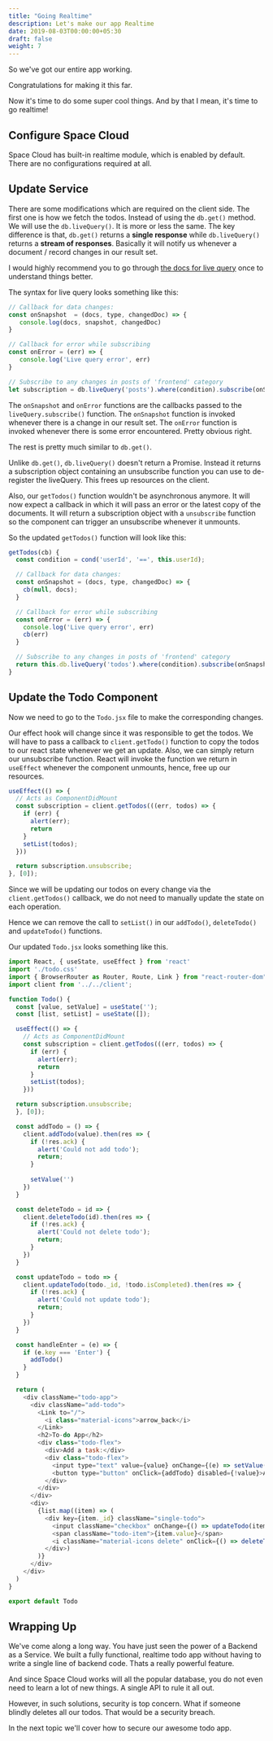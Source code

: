 ```yaml
---
title: "Going Realtime"
description: Let's make our app Realtime
date: 2019-08-03T00:00:00+05:30
draft: false
weight: 7
---
```


So we've got our entire app working.

Congratulations for making it this far.

Now it's time to do some super cool things. And by that I mean, it's time to go realtime!

## Configure Space Cloud

Space Cloud has built-in realtime module, which is enabled by default. There are no configurations required at all.

## Update Service

There are some modifications which are required on the client side. The first one is how we fetch the todos. Instead of using the `db.get()` method. We will use the `db.liveQuery()`. It is more or less the same. The key difference is that, `db.get()` returns a **single response** while `db.liveQuery()` returns a **stream of responses**. Basically it will notify us whenever a document / record changes in our result set.

I would highly recommend you to go through [the docs for live query](https://space-cloud.io/docs/database/live-query) once to understand things better.

The syntax for live query looks something like this:

```js
// Callback for data changes:
const onSnapshot  = (docs, type, changedDoc) => {
   console.log(docs, snapshot, changedDoc)
}

// Callback for error while subscribing
const onError = (err) => {
   console.log('Live query error', err)
}

// Subscribe to any changes in posts of 'frontend' category
let subscription = db.liveQuery('posts').where(condition).subscribe(onSnapshot, onError) 
```

The `onSnapshot` and `onError` functions are the callbacks passed to the `liveQuery.subscribe()` function. The `onSnapshot` function is invoked whenever there is a change in our result set. The `onError` function is invoked whenever there is some error encountered. Pretty obvious right.

The rest is pretty much similar to `db.get()`.

Unlike `db.get()`, `db.liveQuery()` doesn't return a Promise. Instead it returns a subscription object containing an unsubscribe function you can use to de-register the liveQuery. This frees up resources on the client.

Also, our `getTodos()` function wouldn't be asynchronous anymore. It will now expect a callback in which it will pass an error or the latest copy of the documents. It will return a subscription object with a `unsubscribe` function so the component can trigger an unsubscribe whenever it unmounts.

So the updated `getTodos()` function will look like this:

```js
getTodos(cb) {
  const condition = cond('userId', '==', this.userId);

  // Callback for data changes:
  const onSnapshot = (docs, type, changedDoc) => {
    cb(null, docs);
  }

  // Callback for error while subscribing
  const onError = (err) => {
    console.log('Live query error', err)
    cb(err)
  }

  // Subscribe to any changes in posts of 'frontend' category
  return this.db.liveQuery('todos').where(condition).subscribe(onSnapshot, onError)
}
```

##  Update the Todo Component

Now we need to go to the `Todo.jsx` file to make the corresponding changes.

Our effect hook will change since it was responsible to get the todos. We will have to pass a callback to `client.getTodo()` function to copy the todos to our react state whenever we get an update. Also, we can simply return our unsubscribe function. React will invoke the function we return in `useEffect` whenever the component unmounts, hence, free up our resources.

```js
useEffect(() => {
  // Acts as ComponentDidMount
  const subscription = client.getTodos(((err, todos) => {
    if (err) {
      alert(err);
      return
    }
    setList(todos);
  }))

  return subscription.unsubscribe;
}, [0]);
```

Since we will be updating our todos on every change via the `client.getTodos()` callback, we do not need to manually update the state on each operation.

Hence we can remove the call to `setList()` in our `addTodo()`, `deleteTodo()` and `updateTodo()` functions.

Our updated `Todo.jsx` looks something like this.

```js
import React, { useState, useEffect } from 'react'
import './todo.css'
import { BrowserRouter as Router, Route, Link } from "react-router-dom";
import client from '../../client';

function Todo() {
  const [value, setValue] = useState('');
  const [list, setList] = useState([]);

  useEffect(() => {
    // Acts as ComponentDidMount
    const subscription = client.getTodos(((err, todos) => {
      if (err) {
        alert(err);
        return
      }
      setList(todos);
    }))

  return subscription.unsubscribe;
  }, [0]);

  const addTodo = () => {
    client.addTodo(value).then(res => {
      if (!res.ack) {
        alert('Could not add todo');
        return;
      }
      
      setValue('')
    })
  }

  const deleteTodo = id => {
    client.deleteTodo(id).then(res => {
      if (!res.ack) {
        alert('Could not delete todo');
        return;
      }  
    })
  }

  const updateTodo = todo => {
    client.updateTodo(todo._id, !todo.isCompleted).then(res => {
      if (!res.ack) {
        alert('Could not update todo');
        return;
      }
    })
  }

  const handleEnter = (e) => {
    if (e.key === 'Enter') {
      addTodo()
    }
  }

  return (
    <div className="todo-app">
      <div className="add-todo">
        <Link to="/">
          <i class="material-icons">arrow_back</i>
        </Link>
        <h2>To-do App</h2>
        <div class="todo-flex">
          <div>Add a task:</div>
          <div class="todo-flex">
            <input type="text" value={value} onChange={(e) => setValue(e.target.value)} onKeyDown={handleEnter}></input>
            <button type="button" onClick={addTodo} disabled={!value}>Add</button>
          </div>
        </div>
      </div>
      <div>
        {list.map((item) => (
          <div key={item._id} className="single-todo">
            <input className="checkbox" onChange={() => updateTodo(item)} checked={item.isCompleted} type="checkbox" />
            <span className="todo-item">{item.value}</span>
            <i className="material-icons delete" onClick={() => deleteTodo(item._id)}>delete</i>
          </div>)
        )}
      </div>
    </div>
  )
}

export default Todo
```

## Wrapping Up

We've come along a long way. You have just seen the power of a Backend as a Service. We built a fully functional, realtime todo app without having to write a single line of backend code. Thats a really powerful feature.

And since Space Cloud works will all the popular database, you do not even need to learn a lot of new things. A single API to rule it all out.

However, in such solutions, security is top concern. What if someone blindly deletes all our todos. That would be a security breach.

In the next topic we'll cover how to secure our awesome todo app.